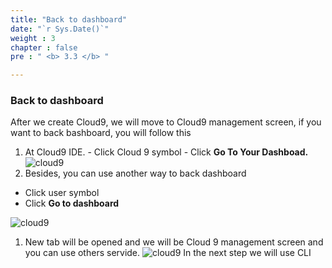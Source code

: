 ```yaml
---
title: "Back to dashboard"
date: "`r Sys.Date()`" 
weight : 3
chapter : false
pre : " <b> 3.3 </b> "

---
```


### Back to dashboard
After we create Cloud9, we will move to Cloud9 management screen, if you want to back bashboard, you will follow this
  1. At Cloud9 IDE.
    - Click Cloud 9 symbol
    - Click **Go To Your Dashboad.**
    ![cloud9](/images/3.basicfunction/back.png )
  2. Besides, you can use another way to back dashboard
   - Click user symbol 
   - Click **Go to dashboard**

  ![cloud9](/images/3.basicfunction/back1.png)
 
  1. New tab will be opened and we will be Cloud 9 management screen and you can use others servide.
  ![cloud9](/images/3.basicfunction/done.png)
   In the next step we will use CLI

